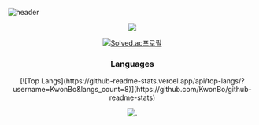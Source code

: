 
![header](https://capsule-render.vercel.app/api?type=waving&color=auto&height=300&section=header&text=KwonBo%20Github&fontSize=90)
<div align="center">
<a href="https://0heavensbee.tistory.com/" target="_blank"><img src="https://img.shields.io/badge/Tistory-535D6C?style=flat-square&logo=Tistory&logoColor=white"/></a>

[![Solved.ac프로필](http://mazassumnida.wtf/api/v2/generate_badge?boj=KwonBo)](https://solved.ac/0heavensbee)

  <h3> Languages </h3>
[![Top Langs](https://github-readme-stats.vercel.app/api/top-langs/?username=KwonBo&langs_count=8)](https://github.com/KwonBo/github-readme-stats)

![.](https://github-readme-stats.vercel.app/api?username=KwonBo&show_icons=true&theme=graywhite)
</div>

